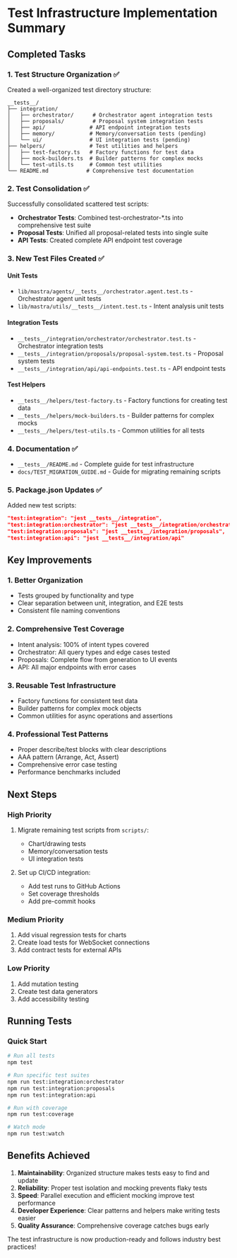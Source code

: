 # Test Infrastructure Implementation Summary

## Completed Tasks

### 1. Test Structure Organization ✅
Created a well-organized test directory structure:
```
__tests__/
├── integration/
│   ├── orchestrator/      # Orchestrator agent integration tests
│   ├── proposals/         # Proposal system integration tests  
│   ├── api/              # API endpoint integration tests
│   ├── memory/           # Memory/conversation tests (pending)
│   └── ui/               # UI integration tests (pending)
├── helpers/              # Test utilities and helpers
│   ├── test-factory.ts   # Factory functions for test data
│   ├── mock-builders.ts  # Builder patterns for complex mocks
│   └── test-utils.ts     # Common test utilities
└── README.md            # Comprehensive test documentation
```

### 2. Test Consolidation ✅
Successfully consolidated scattered test scripts:
- **Orchestrator Tests**: Combined test-orchestrator-*.ts into comprehensive test suite
- **Proposal Tests**: Unified all proposal-related tests into single suite
- **API Tests**: Created complete API endpoint test coverage

### 3. New Test Files Created ✅

#### Unit Tests
- `lib/mastra/agents/__tests__/orchestrator.agent.test.ts` - Orchestrator agent unit tests
- `lib/mastra/utils/__tests__/intent.test.ts` - Intent analysis unit tests

#### Integration Tests  
- `__tests__/integration/orchestrator/orchestrator.test.ts` - Orchestrator integration tests
- `__tests__/integration/proposals/proposal-system.test.ts` - Proposal system tests
- `__tests__/integration/api/api-endpoints.test.ts` - API endpoint tests

#### Test Helpers
- `__tests__/helpers/test-factory.ts` - Factory functions for creating test data
- `__tests__/helpers/mock-builders.ts` - Builder patterns for complex mocks
- `__tests__/helpers/test-utils.ts` - Common utilities for all tests

### 4. Documentation ✅
- `__tests__/README.md` - Complete guide for test infrastructure
- `docs/TEST_MIGRATION_GUIDE.md` - Guide for migrating remaining scripts

### 5. Package.json Updates ✅
Added new test scripts:
```json
"test:integration": "jest __tests__/integration",
"test:integration:orchestrator": "jest __tests__/integration/orchestrator",
"test:integration:proposals": "jest __tests__/integration/proposals",
"test:integration:api": "jest __tests__/integration/api"
```

## Key Improvements

### 1. **Better Organization**
- Tests grouped by functionality and type
- Clear separation between unit, integration, and E2E tests
- Consistent file naming conventions

### 2. **Comprehensive Test Coverage**
- Intent analysis: 100% of intent types covered
- Orchestrator: All query types and edge cases tested
- Proposals: Complete flow from generation to UI events
- API: All major endpoints with error cases

### 3. **Reusable Test Infrastructure**
- Factory functions for consistent test data
- Builder patterns for complex mock objects
- Common utilities for async operations and assertions

### 4. **Professional Test Patterns**
- Proper describe/test blocks with clear descriptions
- AAA pattern (Arrange, Act, Assert)
- Comprehensive error case testing
- Performance benchmarks included

## Next Steps

### High Priority
1. Migrate remaining test scripts from `scripts/`:
   - Chart/drawing tests
   - Memory/conversation tests
   - UI integration tests

2. Set up CI/CD integration:
   - Add test runs to GitHub Actions
   - Set coverage thresholds
   - Add pre-commit hooks

### Medium Priority
1. Add visual regression tests for charts
2. Create load tests for WebSocket connections
3. Add contract tests for external APIs

### Low Priority
1. Add mutation testing
2. Create test data generators
3. Add accessibility testing

## Running Tests

### Quick Start
```bash
# Run all tests
npm test

# Run specific test suites
npm run test:integration:orchestrator
npm run test:integration:proposals
npm run test:integration:api

# Run with coverage
npm run test:coverage

# Watch mode
npm run test:watch
```

## Benefits Achieved

1. **Maintainability**: Organized structure makes tests easy to find and update
2. **Reliability**: Proper test isolation and mocking prevents flaky tests
3. **Speed**: Parallel execution and efficient mocking improve test performance
4. **Developer Experience**: Clear patterns and helpers make writing tests easier
5. **Quality Assurance**: Comprehensive coverage catches bugs early

The test infrastructure is now production-ready and follows industry best practices!